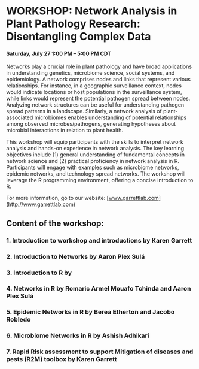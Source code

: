 ﻿# WORKSHOP: Network Analysis in Plant Pathology Research: Disentangling Complex Data
#### Saturday, July 27 1:00 PM – 5:00 PM CDT

Networks play a crucial role in plant pathology and have broad applications in understanding genetics, microbiome science, social systems, and epidemiology. A network comprises nodes and links that represent various relationships. For instance, in a geographic surveillance context, nodes would indicate locations or host populations in the surveillance system, while links would represent the potential pathogen spread between nodes. Analyzing network structures can be useful for understanding pathogen spread patterns in a landscape. Similarly, a network analysis of plant-associated microbiomes enables understanding of potential relationships among observed microbes/pathogens, generating hypotheses about microbial interactions in relation to plant health. 

This workshop will equip participants with the skills to interpret network analysis and hands-on experience in network analysis. The key learning objectives include (1) general understanding of fundamental concepts in network science and (2) practical proficiency in network analysis in R. Participants will engage with examples such as microbiome networks, epidemic networks, and technology spread networks. The workshop will leverage the R programming environment, offering a concise introduction to R. 

For more information, go to our website: [www.garrettlab.com](http://www.garrettlab.com)

## Content of the workshop:
### 1. Introduction to workshop and introductions by Karen Garrett
### 2. Introduction to Networks by Aaron Plex Sulá
### 3. Introduction to R by 
### 4. Networks in R by Romaric Armel Mouafo Tchinda and Aaron Plex Sulá
### 5. Epidemic Networks in R by Berea Etherton and Jacobo Robledo
### 6. Microbiome Networks in R by Ashish Adhikari
### 7. Rapid Risk assessment to support Mitigation of diseases and pests (R2M) toolbox by Karen Garrett

